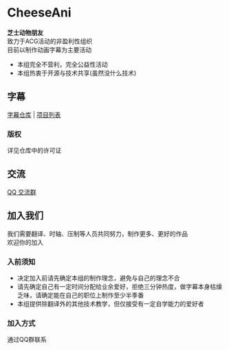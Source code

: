 # CheeseAni
**芝士动物朋友**  
致力于ACG活动的非盈利性组织  
目前以制作动画字幕为主要活动
* 本组完全不营利，完全公益性活动
* 本组热衷于开源与技术共享(虽然没什么技术)



## 字幕
[字幕仓库](https://github.com/CheeseAni/CheeseAni-SubRepository) | [项目列表](https://github.com/orgs/CheeseAni/projects/1)

### 版权
详见仓库中的许可证



## 交流
[QQ 交流群](http://qm.qq.com/cgi-bin/qm/qr?_wv=1027&k=RUDhiVYDjaEQcUWZiJAh7NKpkho13R-u&authKey=FlZ0R6zp%2BJUPdvE0HD5%2BlSeWVn192veHgZGyRSR%2BGJNMsYlYXeP%2FAb%2B88MbnVz2i&noverify=0&group_code=851965636)



## 加入我们
我们需要翻译、时轴、压制等人员共同努力，制作更多、更好的作品  
欢迎你的加入

### 入前须知
* 决定加入前请先确定本组的制作理念，避免与自己的理念不合
* 请先确定自己有一定时间分配给业余爱好，拒绝三分钟热度，做字幕本身枯燥乏味，请确定能在自己的职位上制作至少半季番
* 本组提供除翻译外的其他技术教学，但仅接受有一定自学能力的爱好者

### 加入方式
通过QQ群联系
